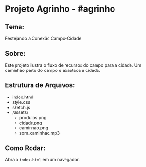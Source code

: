 # Projeto Agrinho - #agrinho

## Tema:
Festejando a Conexão Campo-Cidade

## Sobre:
Este projeto ilustra o fluxo de recursos do campo para a cidade. Um caminhão parte do campo e abastece a cidade.

## Estrutura de Arquivos:
- index.html
- style.css
- sketch.js
- /assets/
    - produtos.png
    - cidade.png
    - caminhao.png
    - som_caminhao.mp3

## Como Rodar:
Abra o `index.html` em um navegador.

